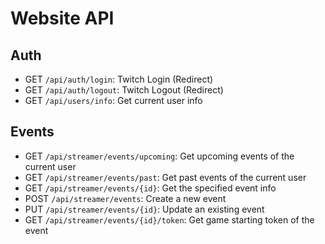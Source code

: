 # Website API

## Auth

- GET `/api/auth/login`: Twitch Login (Redirect)
- GET `/api/auth/logout`: Twitch Logout (Redirect)
- GET `/api/users/info`: Get current user info

## Events

- GET `/api/streamer/events/upcoming`: Get upcoming events of the current user
- GET `/api/streamer/events/past`: Get past events of the current user
- GET `/api/streamer/events/{id}`: Get the specified event info
- POST `/api/streamer/events`: Create a new event
- PUT `/api/streamer/events/{id}`: Update an existing event
- GET `/api/streamer/events/{id}/token`: Get game starting token of the event

